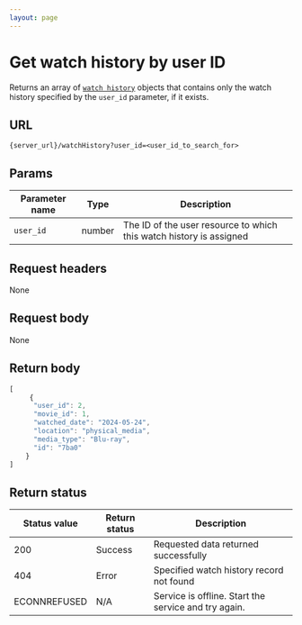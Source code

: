 ```yaml
---
layout: page
---
```


# Get watch history by user ID

Returns an array of  [`watch history`](watch-history) objects that contains only the watch history specified by the `user_id` parameter, if it exists.

## URL

```shell
{server_url}/watchHistory?user_id=<user_id_to_search_for>
```

## Params

| Parameter name | Type | Description |
| -------------- | ------ | ------------ |
| `user_id` | number | The ID of the user resource to which this watch history is assigned |

## Request headers

None

## Request body

None

## Return body

```js
[
     {
      "user_id": 2,
      "movie_id": 1,
      "watched_date": "2024-05-24",
      "location": "physical_media",
      "media_type": "Blu-ray",
      "id": "7ba0"
    }
]
```

## Return status

| Status value | Return status | Description |
| ------------- | ----------- | ----------- |
| 200 | Success | Requested data returned successfully |
| 404 | Error | Specified watch history record not found |
|  ECONNREFUSED | N/A | Service is offline. Start the service and try again. |
